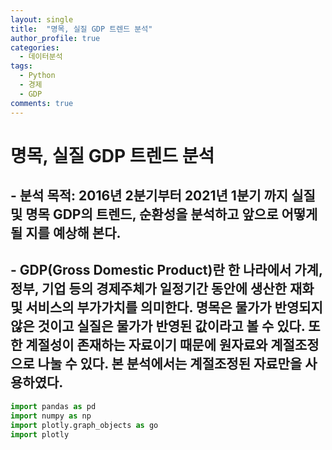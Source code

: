 ```yaml
---
layout: single
title:  "명목, 실질 GDP 트렌드 분석"
author_profile: true
categories:
  - 데이터분석
tags:
  - Python
  - 경제
  - GDP
comments: true
---
```


# 명목, 실질 GDP 트렌드 분석
## - 분석 목적: 2016년 2분기부터 2021년 1분기 까지 실질 및 명목 GDP의 트렌드, 순환성을 분석하고 앞으로 어떻게 될 지를 예상해 본다.
## - GDP(Gross Domestic Product)란 한 나라에서 가계, 정부, 기업 등의 경제주체가 일정기간 동안에 생산한 재화 및 서비스의 부가가치를 의미한다. 명목은 물가가 반영되지 않은 것이고 실질은 물가가 반영된 값이라고 볼 수 있다. 또한 계절성이 존재하는 자료이기 때문에 원자료와 계절조정으로 나눌 수 있다. 본 분석에서는 계절조정된 자료만을 사용하였다.


```python
import pandas as pd
import numpy as np
import plotly.graph_objects as go
import plotly
```

